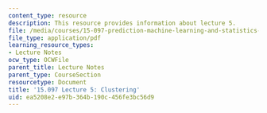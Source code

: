 ```yaml
---
content_type: resource
description: This resource provides information about lecture 5.
file: /media/courses/15-097-prediction-machine-learning-and-statistics-spring-2012/ea5208e2e97b364b190c456fe3bc56d9_MIT15_097S12_lec05.pdf
file_type: application/pdf
learning_resource_types:
- Lecture Notes
ocw_type: OCWFile
parent_title: Lecture Notes
parent_type: CourseSection
resourcetype: Document
title: '15.097 Lecture 5: Clustering'
uid: ea5208e2-e97b-364b-190c-456fe3bc56d9
---
```

